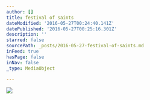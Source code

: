 ```yaml
---
author: []
title: festival of saints
dateModified: '2016-05-27T00:24:40.141Z'
datePublished: '2016-05-27T00:25:16.301Z'
description: ''
starred: false
sourcePath: _posts/2016-05-27-festival-of-saints.md
inFeed: true
hasPage: false
inNav: false
_type: MediaObject

---
```

![](https://the-grid-user-content.s3-us-west-2.amazonaws.com/e74d1a73-ab6a-456f-a478-203d06a471b0.jpg)